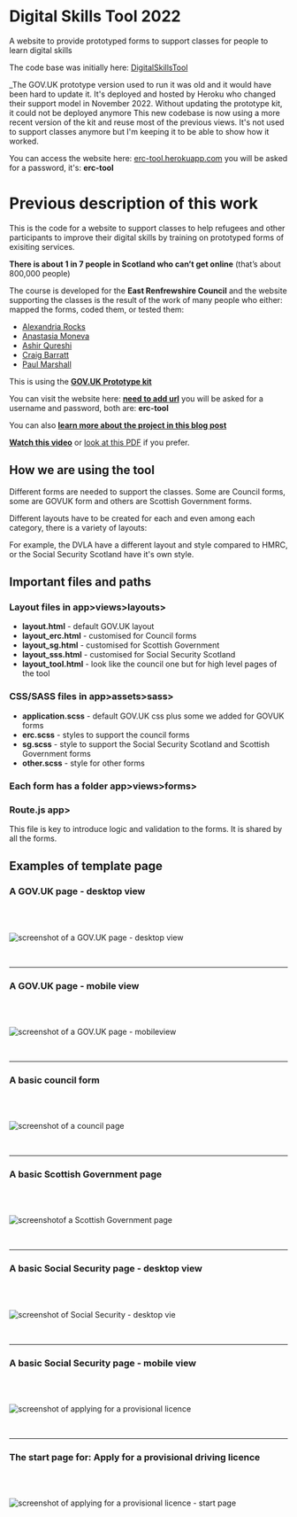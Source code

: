 # Digital Skills Tool 2022
A website to provide prototyped forms to support classes for people to learn digital skills

The code base was initially here: [DigitalSkillsTool](https://github.com/stephanie-K/DigitalSkillsTool)

_The GOV.UK prototype version used to run it was old and it would have been hard to update it. It's deployed and hosted by Heroku who changed their support model in November 2022. Without updating the prototype kit, it could not be deployed anymore This new codebase is now using a more recent version of the kit and reuse most of the previous views.
It's not used to support classes anymore but I'm keeping it to be able to show how it worked.

You can access the website here: [erc-tool.herokuapp.com](https://erc-tool.herokuapp.com/) you will be asked for a password, it's: **erc-tool** 

# Previous description of this work

This is the code for a website to support classes to help refugees and other participants to improve their digital skills by training on prototyped forms of exisiting services.


**There is about 1 in 7 people in Scotland who can’t get online** (that’s about 800,000 people)

The course is developed for the **East Renfrewshire Council** and the website supporting the classes is the result of the work of many people who either: mapped the forms, coded them, or tested them:

- [Alexandria Rocks](https://www.linkedin.com/in/alexandria-rocks/)
- [Anastasia Moneva](https://www.linkedin.com/in/anastasia-moneva-6b192189/)
- [Ashir Qureshi](https://www.linkedin.com/in/ashir-qureshi/)
- [Craig Barratt](https://www.linkedin.com/in/craig-barratt-softdev/)
- [Paul Marshall](https://www.linkedin.com/in/paulkmarshall/)



This is using the [**GOV.UK Prototype kit**](https://prototype-kit.service.gov.uk/docs/)

You can visit the website here: [**need to add url**]() you will be asked for a username and password, both are: **erc-tool**

You can also [**learn more about the project in this blog post**](https://blog.chezleskrus.com/2020/08/01/improving-digital-skills-a-tool-using-the-gov-uk-prototype-kit-part-2/)

[**Watch this video**](https://www.youtube.com/embed/9JQ7CNYQrpY) or [look at this PDF](/app/assets/images/help/Using_the_digital_skills_website.pdf) if you prefer.

## How we are using the tool

Different forms are needed to support the classes. Some are Council forms, some are GOVUK form and others are Scottish Government forms.

Different layouts have to be created for each and even among each category, there is a variety of layouts:

For example, the DVLA have a different layout and style compared to HMRC, or the Social Security Scotland have it's own style.

## Important files and paths

### Layout files in app>views>layouts>

- **layout.html** - default GOV.UK layout
- **layout_erc.html** - customised for Council forms
- **layout_sg.html** - customised for Scottish Government
- **layout_sss.html** - customised for Social Security Scotland
- **layout_tool.html** - look like the council one but for high level pages of the tool

### CSS/SASS files in app>assets>sass>
- **application.scss** - default GOV.UK css plus some we added for GOVUK forms
- **erc.scss** - styles to support the council forms
- **sg.scss** - style to support the Social Security Scotland and Scottish Government forms
- **other.scss** - style for other forms

### Each form has a folder app>views>forms>

### Route.js app>

This file is key to introduce logic and validation to the forms. It is shared by all the forms.

## Examples of template page

### A GOV.UK page - desktop view
<br><br>

![screenshot of a GOV.UK page - desktop view](/app/assets/images/document-the-tool/screen-desktop-govuk.png)

<br><hr>

### A GOV.UK page - mobile view
<br><br>

![screenshot of a GOV.UK page - mobileview](/app/assets/images/document-the-tool/screen-mobile-govuk.png)

<br><hr>

### A basic council form
<br><br>

![screenshot of a council page](/app/assets/images/document-the-tool/screen-council.png)

<br><hr>

### A basic Scottish Government page
<br><br>

![screenshotof a Scottish Government page](/app/assets/images/document-the-tool/screen-sg.png)

<br><hr>

### A basic Social Security page - desktop view
<br><br>

![screenshot of Social Security - desktop vie](/app/assets/images/document-the-tool/screen-desktop-sss.png)

<br><hr>

### A basic Social Security page - mobile view
<br><br>

![screenshot of applying for a provisional licence](/app/assets/images/document-the-tool/screen-DVLA-1.png)

<br><hr>

### The start page for: Apply for a provisional driving licence
<br><br>

![screenshot of applying for a provisional licence - start page](/app/assets/images/document-the-tool/screen-DVLA-2.png)

